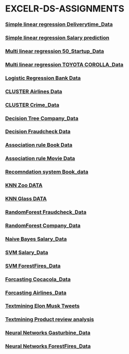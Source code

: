 # EXCELR-DS-ASSIGNMENTS


### [Simple linear regression Deliverytime_Data](https://github.com/VIVEKKADAN/Assignment-simple-linear-regression-Delivery-Tiime_Data.git)
### [Simple linear regression Salary prediction](https://github.com/VIVEKKADAN/Assignment-Simple-linear-regression-Saray-prediction.git)
### [Multi linear regression 50_Startup_Data](https://github.com/VIVEKKADAN/Assignment-Multilinear-Regression-Startup_Data.git)
### [Multi linear regression TOYOTA COROLLA_Data](https://github.com/VIVEKKADAN/Multillinear-regression-Toyota-corrolla-Data.git)
### [Logistic Regression Bank Data](https://github.com/VIVEKKADAN/Logistic-Regression-Bank_Data.git)
### [CLUSTER Airlines Data](https://github.com/VIVEKKADAN/Cluster-Airlines-Data.git)
### [CLUSTER Crime_Data](https://github.com/VIVEKKADAN/Cluster-Crime-Data.git)
### [Decision Tree Company_Data](https://github.com/VIVEKKADAN/Decision-Tree-Company-Data.git)
### [Decision Fraudcheck Data](https://github.com/VIVEKKADAN/Decision-Tree-Fraud-Check-Data.git)
### [Association rule Book Data](https://github.com/VIVEKKADAN/Association-assignment-Bookdata.git)
### [Association rule Movie Data](https://github.com/VIVEKKADAN/Association-assignment-Movie_Data.git)
### [Recomndation system Book_data](https://github.com/VIVEKKADAN/Assignment-Recomendation-System-Book-Data.git)
### [KNN Zoo DATA](https://github.com/VIVEKKADAN/Assignment-KNN-Zoo-Data.git)
### [KNN Glass DATA](https://github.com/VIVEKKADAN/KNN-Glass-Data.git)
### [RandomForest Fraudcheck_Data](https://github.com/VIVEKKADAN/Assignment-Random-forest-Fraudcheck-data.git)
### [RandomForest Company_Data](https://github.com/VIVEKKADAN/Assignment-Randomforest-Company_Data.git)
### [Naive Bayes Salary_Data](https://github.com/VIVEKKADAN/Assignment-Naive-Bayes-Salary_Data.git)
### [SVM Salary_Data](https://github.com/VIVEKKADAN/Assignment-SVM-Salary_Data.git)
### [SVM ForestFires_Data](https://github.com/VIVEKKADAN/Assignment-SVM-forestfires_Data.git)
### [Forcasting Cocacola_Data](https://github.com/VIVEKKADAN/Assignment-Forcasting-Cocacola_Data.git)
### [Forcasting Airlines_Data](https://github.com/VIVEKKADAN/Assignment-Forcasting-Airlines_Data.git)
### [Textmining Elon Musk Tweets](https://github.com/VIVEKKADAN/Assignment-Text-mining-EleonMust-Tweets.git)
### [Textmining Product review analysis](https://github.com/VIVEKKADAN/Assignment-Textmining-Product-review-analysis.git)
###  [Neural Networks Gasturbine_Data](https://github.com/VIVEKKADAN/Assignment-NeuralNetworks-Gasturbine_Data.git)
###  [Neural Networks ForestFires_Data](https://github.com/VIVEKKADAN/Assignment-Neural-Networks-Forest-Fires-Data.git)
